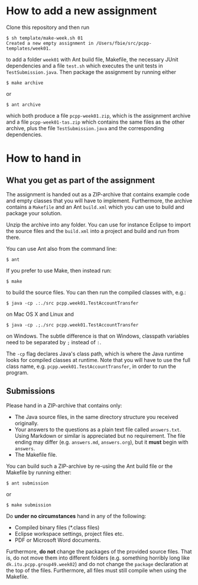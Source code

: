 # How to add a new assignment #

Clone this repository and then run

```
$ sh template/make-week.sh 01
Created a new empty assignment in /Users/fbie/src/pcpp-templates/week01.
```

to add a folder ```week01``` with Ant build file, Makefile, the necessary JUnit dependencies and a file ```test.sh``` which executes the unit tests in ```TestSubmission.java```. Then package the assignment by running either

```
$ make archive
```

or

```
$ ant archive
```

which both produce a file ```pcpp-week01.zip```, which is the assignment archive and
a file ```pcpp-week01-tas.zip``` which contains the same files as the other archive, plus the file ```TestSubmission.java``` and the corresponding dependencies.

# How to hand in #

## What you get as part of the assignment ##

The assignment is handed out as a ZIP-archive that contains example code and empty classes that you will have to implement. Furthermore, the archive contains a ```Makefile``` and an Ant ```build.xml``` which you can use to build and package your solution.

Unzip the archive into any folder. You can use for instance Eclipse to import the source files and the ```build.xml``` into a project and build and run from there.

You can use Ant also from the command line:

```
$ ant
```

If you prefer to use Make, then instead run:

```
$ make
```

to build the source files. You can then run the compiled classes with, e.g.:

```
$ java -cp .:./src pcpp.week01.TestAccountTransfer
```

on Mac OS X and Linux and


```
$ java -cp .;./src pcpp.week01.TestAccountTransfer
```

on Windows. The subtle difference is that on Windows, classpath variables need to be separated by ```;``` instead of ```:```.

The ```-cp``` flag declares Java's class path, which is where the Java runtime looks for compiled classes at runtime. Note that you will have to use the full class name, e.g. ```pcpp.week01.TestAccountTransfer```, in order to run the program.

## Submissions ##

Please hand in a ZIP-archive that contains only:

* The Java source files, in the same directory structure you received originally.
* Your answers to the questions as a plain text file called ```answers.txt```. Using Markdown or similar is appreciated but no requirement. The file ending may differ (e.g. ```answers.md```, ```answers.org```), but it **must** begin with ```answers```.
* The Makefile file.

You can build such a ZIP-archive by re-using the Ant build file or the Makefile by running either:

```
$ ant submission
```

or

```
$ make submission
```

Do **under no circumstances** hand in any of the following:

* Compiled binary files (*.class files)
* Eclipse workspace settings, project files etc.
* PDF or Microsoft Word documents.

Furthermore, **do not** change the packages of the provided source files. That is, do not move them into different folders (e.g. something horribly long like ```dk.itu.pcpp.group49.week02```) and do not change the ```package``` declaration at the top of the files. Furthermore, all files must still compile when using the Makefile.
